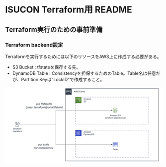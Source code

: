 # ISUCON Terraform用 README

## Terraform実行のための事前準備
### Terraform backend設定
Terraformを実行するためには以下のリソースをAWS上に作成する必要がある。
* S3 Bucket : tfstateを保存する先。
* DynamoDB Table : Consistencyを担保するためのTable。Table名は任意だが、Partition Keyは”LockID”で作成すること。

![AWS Terraform Backend Image](images/aws_terraform_backend.png?raw=true "AWS Terraform Backend")
